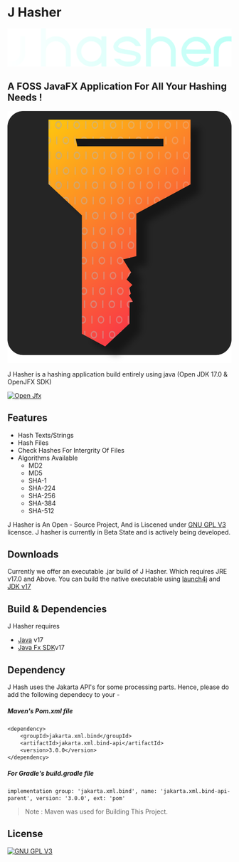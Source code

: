 # J Hasher
[![J hasher text logo](https://raw.githubusercontent.com/iharshpathak/J_Hasher/main/JHasher/src/main/Images/jhshicon.png)](https://github.com/iharshpathak/J_Hasher)
## A FOSS JavaFX Application For All Your Hashing Needs !

[![J Hasher icon Logo](https://raw.githubusercontent.com/iharshpathak/J_Hasher/main/JHasher/src/main/Images/jhsherIcon.png)](https://github.com/iharshpathak/J_Hasher)


J Hasher is a hashing application build entirely using 
java (Open JDK 17.0 & OpenJFX SDK)

[![Open Jfx](https://raw.githubusercontent.com/openjfx/openjfx.github.io/develop/static/images/javafx-shadow.png)](https://openjfx.io/)

## Features

- Hash Texts/Strings
- Hash Files
- Check Hashes For Intergrity Of Files
- Algorithms Available
  - MD2
  - MD5
  - SHA-1
  - SHA-224
  - SHA-256
  - SHA-384
  - SHA-512

J Hasher is An Open - Source Project, And is Liscened under [GNU GPL V3](https://www.gnu.org/licenses/gpl-3.0.en.html) licensce. 
J hasher is currently in Beta State and is actively being developed.



## Downloads

Currently we offer an executable .jar build of J Hasher. Which requires JRE v17.0 and Above.
You can build the native executable using [launch4j](http://launch4j.sourceforge.net/) and [JDK v17](https://openjdk.java.net/)


## Build & Dependencies

J Hasher requires
- [Java](https://openjdk.java.net/) v17
- [Java Fx SDK](https://openjfx.io/)v17

## Dependency
J Hash uses the Jakarta API's for some processing parts. Hence, please do add the following dependecy to your -
##### Maven's Pom.xml file

```
<dependency>
    <groupId>jakarta.xml.bind</groupId>
    <artifactId>jakarta.xml.bind-api</artifactId>
    <version>3.0.0</version>
</dependency>

```
##### For Gradle's build.gradle file


```
implementation group: 'jakarta.xml.bind', name: 'jakarta.xml.bind-api-parent', version: '3.0.0', ext: 'pom'

```
> Note : Maven was used for Building This Project.



## License

[![GNU GPL V3](https://www.gnu.org/graphics/gplv3-with-text-136x68.png)](https://www.gnu.org/licenses/gpl-3.0.en.html)
